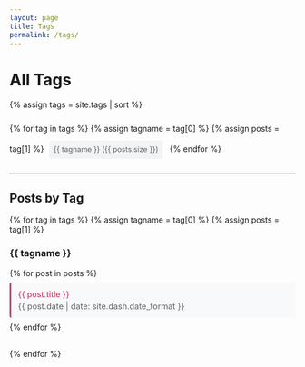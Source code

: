 ```yaml
---
layout: page
title: Tags
permalink: /tags/
---
```


# All Tags

{% assign tags = site.tags | sort %}
<div class="tag-cloud">
{% for tag in tags %}
  {% assign tagname = tag[0] %}
  {% assign posts = tag[1] %}
  <span class="tag-item">
    <a href="#{{ tagname | slugify }}" class="tag" data-count="{{ posts.size }}">
      {{ tagname }} ({{ posts.size }})
    </a>
  </span>
{% endfor %}
</div>

---

## Posts by Tag

{% for tag in tags %}
  {% assign tagname = tag[0] %}
  {% assign posts = tag[1] %}
  
<h3 id="{{ tagname | slugify }}">{{ tagname }}</h3>
<ul class="tag-posts">
  {% for post in posts %}
    <li>
      <a href="{{ post.url }}">{{ post.title }}</a>
      <span class="post-date">{{ post.date | date: site.dash.date_format }}</span>
    </li>
  {% endfor %}
</ul>
{% endfor %}

<style>
/* Tag cloud styling - matches home page exactly with important overrides */
.tag-cloud {
  margin: 20px 0 !important;
  line-height: 2 !important;
}

.tag-item {
  display: inline-block !important;
  margin: 5px !important;
}

/* Use exact same styling as home page post-tags - override theme completely */
.tag-cloud .tag,
.tag-cloud a,
.tag-cloud a.tag {
  display: inline-block !important;
  background-color: #f1f3f4 !important;
  color: #5f6368 !important;
  padding: 0.2rem 0.5rem !important;
  margin: 0.1rem 0.2rem 0.1rem 0 !important;
  border-radius: 0.25rem !important;
  font-size: 0.8rem !important;
  text-decoration: none !important;
  border: none !important;
}

.tag-cloud .tag:hover,
.tag-cloud a:hover,
.tag-cloud a.tag:hover {
  background-color: #e8eaed !important;
  color: #202124 !important;
  text-decoration: none !important;
}

/* Remove any theme icons or decorations */
.tag-cloud .tag:before,
.tag-cloud a:before,
.tag-cloud a.tag:before {
  display: none !important;
  content: none !important;
}

.tag-posts {
  list-style: none;
  padding: 0;
  margin-bottom: 30px;
}

.tag-posts li {
  margin: 0.5rem 0;
  padding: 0.75rem;
  background-color: #f8f9fa;
  border-radius: 0.25rem;
  border-left: 3px solid #c94570;
}

.tag-posts li a {
  color: #c94570;
  text-decoration: none;
  font-weight: 500;
}

.tag-posts li a:hover {
  text-decoration: underline;
}

.post-date {
  color: #5f6368;
  font-size: 0.9rem;
  display: block;
  margin-top: 0.25rem;
}

@media (max-width: 600px) {
  .post-date {
    font-size: 0.8em;
  }
}
</style>
